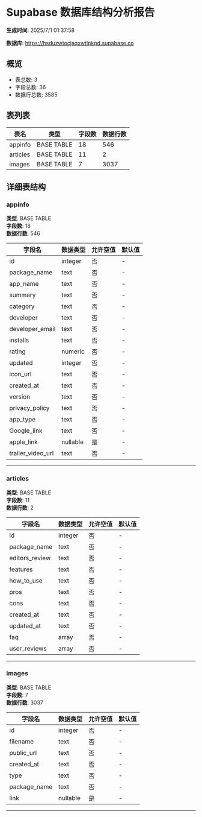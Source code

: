 # Supabase 数据库结构分析报告

**生成时间**: 2025/7/1 01:37:58

**数据库**: https://hsduzwtocjaqxwtlpkpd.supabase.co

## 概览

- 表总数: 3
- 字段总数: 36
- 数据行总数: 3585

## 表列表

| 表名 | 类型 | 字段数 | 数据行数 |
|------|------|--------|----------|
| appinfo | BASE TABLE | 18 | 546 |
| articles | BASE TABLE | 11 | 2 |
| images | BASE TABLE | 7 | 3037 |

## 详细表结构

### appinfo

**类型**: BASE TABLE  
**字段数**: 18  
**数据行数**: 546

| 字段名 | 数据类型 | 允许空值 | 默认值 |
|--------|----------|----------|--------|
| id | integer | 否 | - |
| package_name | text | 否 | - |
| app_name | text | 否 | - |
| summary | text | 否 | - |
| category | text | 否 | - |
| developer | text | 否 | - |
| developer_email | text | 否 | - |
| installs | text | 否 | - |
| rating | numeric | 否 | - |
| updated | integer | 否 | - |
| icon_url | text | 否 | - |
| created_at | text | 否 | - |
| version | text | 否 | - |
| privacy_policy | text | 否 | - |
| app_type | text | 否 | - |
| Google_link | text | 否 | - |
| apple_link | nullable | 是 | - |
| trailer_video_url | text | 否 | - |

---

### articles

**类型**: BASE TABLE  
**字段数**: 11  
**数据行数**: 2

| 字段名 | 数据类型 | 允许空值 | 默认值 |
|--------|----------|----------|--------|
| id | integer | 否 | - |
| package_name | text | 否 | - |
| editors_review | text | 否 | - |
| features | text | 否 | - |
| how_to_use | text | 否 | - |
| pros | text | 否 | - |
| cons | text | 否 | - |
| created_at | text | 否 | - |
| updated_at | text | 否 | - |
| faq | array | 否 | - |
| user_reviews | array | 否 | - |

---

### images

**类型**: BASE TABLE  
**字段数**: 7  
**数据行数**: 3037

| 字段名 | 数据类型 | 允许空值 | 默认值 |
|--------|----------|----------|--------|
| id | integer | 否 | - |
| filename | text | 否 | - |
| public_url | text | 否 | - |
| created_at | text | 否 | - |
| type | text | 否 | - |
| package_name | text | 否 | - |
| link | nullable | 是 | - |

---

